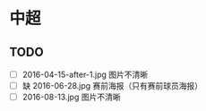 # 中超

## TODO

- [ ] 2016-04-15-after-1.jpg 图片不清晰
- [ ] 缺 2016-06-28.jpg 赛前海报（只有赛前球员海报）
- [ ] 2016-08-13.jpg 图片不清晰

